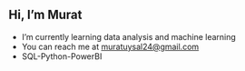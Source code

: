 ## Hi, I’m Murat
- I’m currently learning data analysis and machine learning
- You can reach me at muratuysal24@gmail.com
- SQL-Python-PowerBI

<!---
muratUYSALva/muratUYSALva is a ✨ special ✨ repository because its `README.md` (this file) appears on your GitHub profile.
You can click the Preview link to take a look at your changes.
--->
